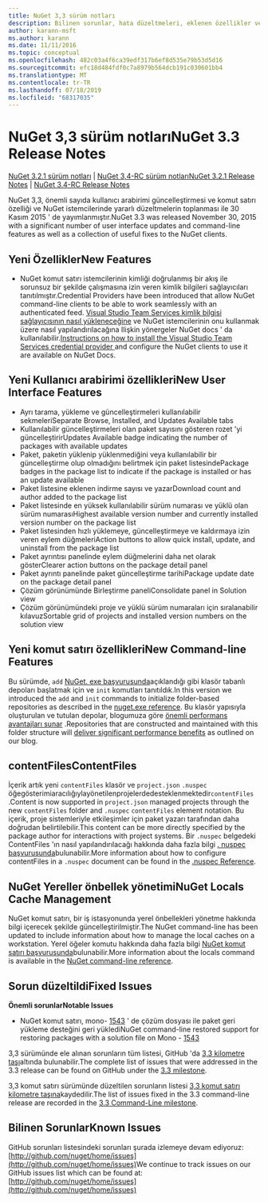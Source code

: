 ```yaml
---
title: NuGet 3,3 sürüm notları
description: Bilinen sorunlar, hata düzeltmeleri, eklenen özellikler ve CCR 'ler dahil olmak üzere NuGet 3,3 sürüm notları.
author: karann-msft
ms.author: karann
ms.date: 11/11/2016
ms.topic: conceptual
ms.openlocfilehash: 482c03a4f6ca39edf317b6ef8d535e79b53d5d16
ms.sourcegitcommit: efc18d484fdf0c7a8979b564dcb191c030601bb4
ms.translationtype: MT
ms.contentlocale: tr-TR
ms.lasthandoff: 07/18/2019
ms.locfileid: "68317035"
---
```

# <a name="nuget-33-release-notes"></a><span data-ttu-id="1e244-103">NuGet 3,3 sürüm notları</span><span class="sxs-lookup"><span data-stu-id="1e244-103">NuGet 3.3 Release Notes</span></span>

<span data-ttu-id="1e244-104">[NuGet 3.2.1 sürüm notları](../release-notes/nuget-3.2.1.md) | [NuGet 3,4-RC sürüm notları](../release-notes/nuget-3.4-RC.md)</span><span class="sxs-lookup"><span data-stu-id="1e244-104">[NuGet 3.2.1 Release Notes](../release-notes/nuget-3.2.1.md) | [NuGet 3.4-RC Release Notes](../release-notes/nuget-3.4-RC.md)</span></span>

<span data-ttu-id="1e244-105">NuGet 3,3, önemli sayıda kullanıcı arabirimi güncelleştirmesi ve komut satırı özelliği ve NuGet istemcilerinde yararlı düzeltmelerin toplanması ile 30 Kasım 2015 ' de yayımlanmıştır.</span><span class="sxs-lookup"><span data-stu-id="1e244-105">NuGet 3.3 was released November 30, 2015 with a significant number of user interface updates and command-line features as well as a collection of useful fixes to the NuGet clients.</span></span>

## <a name="new-features"></a><span data-ttu-id="1e244-106">Yeni Özellikler</span><span class="sxs-lookup"><span data-stu-id="1e244-106">New Features</span></span>

* <span data-ttu-id="1e244-107">NuGet komut satırı istemcilerinin kimliği doğrulanmış bir akış ile sorunsuz bir şekilde çalışmasına izin veren kimlik bilgileri sağlayıcıları tanıtılmıştır.</span><span class="sxs-lookup"><span data-stu-id="1e244-107">Credential Providers have been introduced that allow NuGet command-line clients to be able to work seamlessly with an authenticated feed.</span></span> <span data-ttu-id="1e244-108">[Visual Studio Team Services kimlik bilgisi sağlayıcısının nasıl yükleneceğine](../api/nuget-exe-credential-providers.md) ve NuGet istemcilerinin onu kullanmak üzere nasıl yapılandırılacağına Ilişkin yönergeler NuGet docs ' da kullanılabilir.</span><span class="sxs-lookup"><span data-stu-id="1e244-108">[Instructions on how to install the Visual Studio Team Services credential provider ](../api/nuget-exe-credential-providers.md) and configure the NuGet clients to use it are available on NuGet Docs.</span></span>

## <a name="new-user-interface-features"></a><span data-ttu-id="1e244-109">Yeni Kullanıcı arabirimi özellikleri</span><span class="sxs-lookup"><span data-stu-id="1e244-109">New User Interface Features</span></span>

* <span data-ttu-id="1e244-110">Ayrı tarama, yükleme ve güncelleştirmeleri kullanılabilir sekmeleri</span><span class="sxs-lookup"><span data-stu-id="1e244-110">Separate Browse, Installed, and Updates Available tabs</span></span>
* <span data-ttu-id="1e244-111">Kullanılabilir güncelleştirmeleri olan paket sayısını gösteren rozet 'yi güncelleştirir</span><span class="sxs-lookup"><span data-stu-id="1e244-111">Updates Available badge indicating the number of packages with available updates</span></span>
* <span data-ttu-id="1e244-112">Paket, paketin yüklenip yüklenmediğini veya kullanılabilir bir güncelleştirme olup olmadığını belirtmek için paket listesinde</span><span class="sxs-lookup"><span data-stu-id="1e244-112">Package badges in the package list to indicate if the package is installed or has an update available</span></span>
* <span data-ttu-id="1e244-113">Paket listesine eklenen indirme sayısı ve yazar</span><span class="sxs-lookup"><span data-stu-id="1e244-113">Download count and author added to the package list</span></span>
* <span data-ttu-id="1e244-114">Paket listesinde en yüksek kullanılabilir sürüm numarası ve yüklü olan sürüm numarası</span><span class="sxs-lookup"><span data-stu-id="1e244-114">Highest available version number and currently installed version number on the package list</span></span>
* <span data-ttu-id="1e244-115">Paket listesinden hızlı yüklemeye, güncelleştirmeye ve kaldırmaya izin veren eylem düğmeleri</span><span class="sxs-lookup"><span data-stu-id="1e244-115">Action buttons to allow quick install, update, and uninstall from the package list</span></span>
* <span data-ttu-id="1e244-116">Paket ayrıntısı panelinde eylem düğmelerini daha net olarak göster</span><span class="sxs-lookup"><span data-stu-id="1e244-116">Clearer action buttons on the package detail panel</span></span>
* <span data-ttu-id="1e244-117">Paket ayrıntı panelinde paket güncelleştirme tarihi</span><span class="sxs-lookup"><span data-stu-id="1e244-117">Package update date on the package detail panel</span></span>
* <span data-ttu-id="1e244-118">Çözüm görünümünde Birleştirme paneli</span><span class="sxs-lookup"><span data-stu-id="1e244-118">Consolidate panel in Solution view</span></span>
* <span data-ttu-id="1e244-119">Çözüm görünümündeki proje ve yüklü sürüm numaraları için sıralanabilir kılavuz</span><span class="sxs-lookup"><span data-stu-id="1e244-119">Sortable grid of projects and installed version numbers on the solution view</span></span>

## <a name="new-command-line-features"></a><span data-ttu-id="1e244-120">Yeni komut satırı özellikleri</span><span class="sxs-lookup"><span data-stu-id="1e244-120">New Command-line Features</span></span>

<span data-ttu-id="1e244-121">Bu sürümde, `add` [NuGet. exe başvurusunda](../reference/nuget-exe-cli-reference.md)açıklandığı gibi klasör tabanlı depoları başlatmak için ve `init` komutları tanıtıldık.</span><span class="sxs-lookup"><span data-stu-id="1e244-121">In this version we introduced the `add` and `init` commands to initialize folder-based repositories as described in the [nuget.exe reference](../reference/nuget-exe-cli-reference.md).</span></span> <span data-ttu-id="1e244-122">Bu klasör yapısıyla oluşturulan ve tutulan depolar, blogumuza göre [önemli performans avantajları sunar](http://blog.nuget.org/20150922/Accelerate-Package-Source.html) .</span><span class="sxs-lookup"><span data-stu-id="1e244-122">Repositories that are constructed and maintained with this folder structure will [deliver significant performance benefits](http://blog.nuget.org/20150922/Accelerate-Package-Source.html) as outlined on our blog.</span></span>

## <a name="contentfiles"></a><span data-ttu-id="1e244-123">contentFiles</span><span class="sxs-lookup"><span data-stu-id="1e244-123">ContentFiles</span></span>

<span data-ttu-id="1e244-124">İçerik artık yeni `contentFiles` klasör ve `project.json` `.nuspec` öğegösterimiaracılığıylayönetilenprojelerdedesteklenmektedir`contentFiles` .</span><span class="sxs-lookup"><span data-stu-id="1e244-124">Content is now supported in `project.json` managed projects through the new `contentFiles` folder and `.nuspec` `contentFiles` element notation.</span></span>  <span data-ttu-id="1e244-125">Bu içerik, proje sistemleriyle etkileşimler için paket yazarı tarafından daha doğrudan belirtilebilir.</span><span class="sxs-lookup"><span data-stu-id="1e244-125">This content can be more directly specified by the package author for interactions with project systems.</span></span>  <span data-ttu-id="1e244-126">Bir `.nuspec` belgedeki ContentFiles 'ın nasıl yapılandırılacağı hakkında daha fazla bilgi [. nuspec başvurusunda](../reference/nuspec.md)bulunabilir.</span><span class="sxs-lookup"><span data-stu-id="1e244-126">More information about how to configure contentFiles in a `.nuspec` document can be found in the [.nuspec Reference](../reference/nuspec.md).</span></span>

## <a name="nuget-locals-cache-management"></a><span data-ttu-id="1e244-127">NuGet Yereller önbellek yönetimi</span><span class="sxs-lookup"><span data-stu-id="1e244-127">NuGet Locals Cache Management</span></span>

<span data-ttu-id="1e244-128">NuGet komut satırı, bir iş istasyonunda yerel önbellekleri yönetme hakkında bilgi içerecek şekilde güncelleştirilmiştir.</span><span class="sxs-lookup"><span data-stu-id="1e244-128">The NuGet command-line has been updated to include information about how to manage the local caches on a workstation.</span></span>  <span data-ttu-id="1e244-129">Yerel öğeler komutu hakkında daha fazla bilgi [NuGet komut satırı başvurusunda](../reference/cli-reference/cli-ref-locals.md)bulunabilir.</span><span class="sxs-lookup"><span data-stu-id="1e244-129">More information about the locals command is available in the [NuGet command-line reference](../reference/cli-reference/cli-ref-locals.md).</span></span>

## <a name="fixed-issues"></a><span data-ttu-id="1e244-130">Sorun düzeltildi</span><span class="sxs-lookup"><span data-stu-id="1e244-130">Fixed Issues</span></span>

<span data-ttu-id="1e244-131">**Önemli sorunlar**</span><span class="sxs-lookup"><span data-stu-id="1e244-131">**Notable Issues**</span></span>

* <span data-ttu-id="1e244-132">NuGet komut satırı, mono- [1543](https://github.com/NuGet/Home/issues/1543) ' de çözüm dosyası ile paket geri yükleme desteğini geri yükledi</span><span class="sxs-lookup"><span data-stu-id="1e244-132">NuGet command-line restored support for restoring packages with a solution file on Mono - [1543](https://github.com/NuGet/Home/issues/1543)</span></span>

<span data-ttu-id="1e244-133">3,3 sürümünde ele alınan sorunların tüm listesi, GitHub 'da [3,3 kilometre taşı](https://github.com/NuGet/Home/issues?q=is%3Aissue+milestone%3A3.3.0+is%3Aclosed)altında bulunabilir.</span><span class="sxs-lookup"><span data-stu-id="1e244-133">The complete list of issues that were addressed in the 3.3 release can be found on GitHub under the [3.3 milestone](https://github.com/NuGet/Home/issues?q=is%3Aissue+milestone%3A3.3.0+is%3Aclosed).</span></span>

<span data-ttu-id="1e244-134">3,3 komut satırı sürümünde düzeltilen sorunların listesi [3,3 komut satırı kilometre taşına](https://github.com/NuGet/Home/issues?q=is%3Aissue+is%3Aclosed+milestone%3A3.3.0-commandline)kaydedilir.</span><span class="sxs-lookup"><span data-stu-id="1e244-134">The list of issues fixed in the 3.3 command-line release are recorded in the [3.3 Command-Line milestone](https://github.com/NuGet/Home/issues?q=is%3Aissue+is%3Aclosed+milestone%3A3.3.0-commandline).</span></span>

## <a name="known-issues"></a><span data-ttu-id="1e244-135">Bilinen Sorunlar</span><span class="sxs-lookup"><span data-stu-id="1e244-135">Known Issues</span></span>

<span data-ttu-id="1e244-136">GitHub sorunları listesindeki sorunları şurada izlemeye devam ediyoruz:[http://github.com/nuget/home/issues](http://github.com/nuget/home/issues)</span><span class="sxs-lookup"><span data-stu-id="1e244-136">We continue to track issues on our GitHub issues list which can be found at: [http://github.com/nuget/home/issues](http://github.com/nuget/home/issues)</span></span>